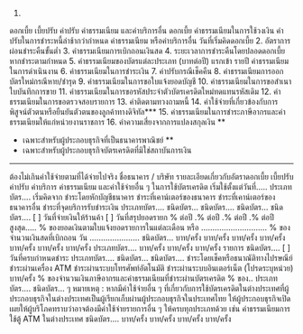 1.
ดอกเบี้ย เบี้ยปรับ ค่าปรับ ค่าธรรมเนียม และค่าบริการอื่น
ดอกเบี้ย
ค่าธรรมเนียมในการใช้วงเงิน
ค่าปรับในการชำระหนี้ล่าช้ากว่ากำหนด
ค่าธรรมเนียม หรือค่าบริการอื่น
วันที่เริ่มคิดดอกเบี้ย
2. อัตราการผ่อนชำระคืนขั้นต่ำ
3. ค่าธรรมเนียมการเบิกถอนเงินสด
4. ระยะเวลาการชำระคืนโดยปลอดดอกเบี้ย หากชำระตามกำหนด
5. ค่าธรรมเนียมของบัตรแต่ละประเภท (บาทต่อปี)
แรกเข้า
รายปี
ค่าธรรมเนียมในการดำเนินงาน
6. ค่าธรรมเนียมในการชำระเงิน
7. ค่าปรับกรณีเช็คคืน
8. ค่าธรรมเนียมการออกบัตรใหม่กรณีหาย/ชำรุด
9. ค่าธรรมเนียมในการขอใบแจ้งยอดบัญชี
10. ค่าธรรมเนียมในการขอสำเนาใบบันทึกการขาย
11. ค่าธรรมเนียมในการขอรหัสประจำตัวบัตรเครดิตใหม่ทดแทนรหัสเดิม
12. ค่าธรรมเนียมในการขอตรวจสอบรายการ
13. ค่าติดตามทวงถามหนี้
14. ค่าใช้จ่ายที่เกี่ยวข้องกับการพิสูจน์ตัวตนหรือยืนยันตัวตนของลูกค้าทางดิจิทัล***
15. ค่าธรรมเนียมในการชำระภาษีอากรและค่าธรรมเนียมให้แก่หน่วยงานราชการ
16. ค่าความเสี่ยงจากการแปลงสกุลเงิน
**
* เฉพาะสำหรับผู้ประกอบธุรกิจที่เป็นธนาคารพาณิชย์
**
* เฉพาะสำหรับผู้ประกอบธุรกิจบัตรเครดิตที่มิใช่สถาบันการเงิน
***
ต้องไม่เกินค่าใช้จ่ายตามที่ได้จ่ายไปจริง
ชื่อธนาคาร / บริษัท
รายละเอียดเกี่ยวกับอัตราดอกเบี้ย เบี้ยปรับ ค่าปรับ ค่าบริการ ค่าธรรมเนียม และค่าใช้จ่ายอื่น ๆ ในการใช้บัตรเครดิต
เริ่มใช้ตั้งแต่วันที่.….
ประเภทบัตร....
เริ่มคิดจาก
ชำระโดยหักบัญชีธนาคาร
ชำระที่เคาน์เตอร์ของธนาคาร
ชำระที่เคาน์เตอร์ของธนาคารอื่น
ชำระที่จุดบริการรับชำระเงิน
ประเภทบัตร....
ชนิดบัตร... ชนิดบัตร.... ชนิดบัตร... ชนิดบัตร....
[ ] วันที่จ่ายเงินให้ร้านค้า [ ] วันที่สรุปยอดรายก
% ต่อปี
.% ต่อปี
.% ต่อปี
.% ต่อปี
สูงสุด…..
% ของยอดเงินตามใบแจ้งยอดรายการในแต่ละเดือน หรือ
.........….….….........
% ของจำนวนเงินสดที่เบิกถอน
วัน .........…..........
ชนิดบัตร...
บาท/ครั้ง
บาท/ครั้ง
บาท/ครั้ง
บาท/ครั้ง
บาท/ครั้ง
บาท/ครั้ง
บาท/ครั้ง
ประเภทบัตร....
บาท/ครั้ง
บาท/ครั้ง
บาท/ครั้ง
รายการ
ชนิดบัตร....
[ ] วันที่ครบกำหนดชำระ
ประเภทบัตร....
ชนิดบัตร...
ชนิดบัตร....
ชำระโดยเช็คหรือธนาณัติทางไปรษณีย์
ชำระผ่านเครื่อง ATM
ชำระผ่านระบบโทรศัพท์อัตโนมัติ
ชำระผ่านระบบอินเตอร์เน็ต
(โปรดระบุหน่วย)
บาท/ครั้ง
% ของจำนวนเงินภาษีอากรและค่าธรรมเนียมที่ชำระผ่านบัตรเครดิต
% ของ..
ประเภทบัตร....
ชนิดบัตร...
ๆ
หมายเหตุ : หากมีค่าใช้จ่ายอื่น ๆ ที่เกี่ยวกับการใช้บัตรเครดิตในต่างประเทศที่ผู้ประกอบธุรกิจในต่างประเทศเป็นผู้เรียกเก็บผ่านผู้ประกอบธุรกิจในประเทศไทย ให้ผู้ประกอบธุรกิจเปิดเผยให้ผู้บริโภคทราบว่าอาจต้องมีค่าใช้จ่ายรายการอื่น ๆ ให้ครบทุกประเภทด้วย เช่น
ค่าธรรมเนียมการใช้ตู้ ATM ในต่างประเทศ
ชนิดบัตร....
บาท/ครั้ง
บาท/ครั้ง
บาท/ครั้ง
บาท/ครั้ง
